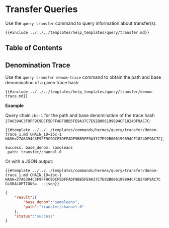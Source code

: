 # Transfer Queries

Use the `query transfer` command to query information about transfer(s).

```shell
{{#include ../../../templates/help_templates/query/transfer.md}}
```

## Table of Contents

<!-- toc -->

## Denomination Trace

Use the `query transfer denom-trace` command to obtain the path and base denomination of a given trace hash.

```shell
{{#include ../../../templates/help_templates/query/transfer/denom-trace.md}}
```

__Example__

Query chain `ibc-1` for the path and base denomination of the trace hash `27A6394C3F9FF9C9DCF5DFFADF9BB5FE9A37C7E92B006199894CF1824DF9AC7C`:

```shell
{{#template ../../../templates/commands/hermes/query/transfer/denom-trace_1.md CHAIN_ID=ibc-1 HASH=27A6394C3F9FF9C9DCF5DFFADF9BB5FE9A37C7E92B006199894CF1824DF9AC7C}}
```

```shell
Success: base_denom: samoleans
 path: transfer/channel-0
```

Or with a JSON output:

```shell
{{#template ../../../templates/commands/hermes/query/transfer/denom-trace_1.md CHAIN_ID=ibc-1 HASH=27A6394C3F9FF9C9DCF5DFFADF9BB5FE9A37C7E92B006199894CF1824DF9AC7C GLOBALOPTIONS=  --json}}
```

```json
{
    "result":{
        "base_denom":"samoleans",
        "path":"transfer/channel-0"
    },
    "status":"success"
}
```
